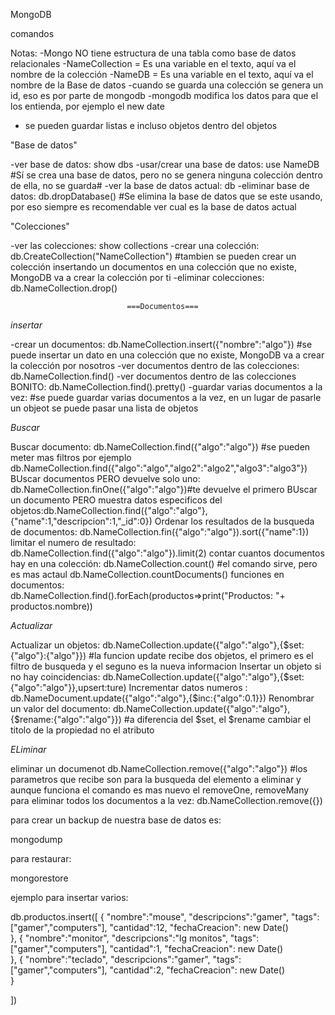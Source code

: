MongoDB

comandos

Notas:
-Mongo NO tiene estructura de una tabla como base de datos relacionales
-NameCollection = Es una variable en el texto, aquí va el nombre de la colección
-NameDB = Es una variable en el texto, aquí va el nombre de la Base de datos
-cuando se guarda una colección se genera un id, eso es por parte de mongodb
-mongodb modifica los datos para que el los entienda, por ejemplo el new date
- se pueden guardar listas e incluso objetos dentro del objetos

"Base de datos"

-ver base de datos: show dbs
-usar/crear una base de datos: use NameDB
#Sí se crea una base de datos, pero no se genera ninguna colección dentro de ella, no se guarda#
-ver la base de datos actual: db
-eliminar base de datos: db.dropDatabase()
#Se elimina la base de datos que se este usando, por eso siempre es recomendable ver cual es la base de datos actual


"Colecciones"

-ver las colecciones: show collections
-crear una colección: db.CreateCollection("NameCollection")
#tambien se pueden crear un colección insertando un documentos en una colección que no existe, MongoDB va a crear la colección por ti
-eliminar colecciones: db.NameCollection.drop()

                                

                              ===Documentos===


$insertar$

-crear un documentos: db.NameCollection.insert({"nombre":"algo"})
#se puede insertar un dato en una colección que no existe, MongoDB va a crear la colección por nosotros
-ver documentos dentro de las colecciones: db.NameCollection.find()
-ver documentos dentro de las colecciones BONITO: db.NameCollection.find().pretty()
-guardar varias documentos a la vez:
#se puede guardar varias documentos a la vez, en un lugar de pasarle un objeot se puede pasar una lista de objetos


$Buscar$

Buscar documento: db.NameCollection.find({"algo":"algo"})
#se pueden meter mas filtros por ejemplo db.NameCollection.find({"algo":"algo","algo2":"algo2","algo3":"algo3"})
BUscar documentos PERO devuelve solo uno: db.NameCollection.finOne({"algo":"algo"})#te devuelve el primero 
BUscar un documento PERO muestra datos especificos del objetos:db.NameCollection.find({"algo":"algo"},{"name":1,"descripcion":1,"_id":0})
Ordenar los resultados de la busqueda de documentos: db.NameCollection.fin({"algo":"algo"}).sort({"name":1})
limitar el numero de resultado: db.NameCollection.find({"algo":"algo"}).limit(2)
contar cuantos documentos hay en una colección: db.NameCollection.count()
#el comando sirve, pero es mas actaul db.NameCollection.countDocuments()
funciones en documentos: db.NameCollection.find().forEach(productos=>print("Productos: "+ productos.nombre))

$Actualizar$

Actualizar un objetos: db.NameCollection.update({"algo":"algo"},{$set:{"algo"}:{"algo"}})
#la funcion update recibe dos objetos, el primero es el filtro de busqueda y el seguno es la nueva informacion
Insertar un objeto si no hay coincidencias: db.NameCollection.update({"algo":"algo"},{$set:{"algo":"algo"}},upsert:ture)
Incrementar datos numeros : db.NameDocument.update({"algo":"algo"},{$inc:{"algo":0.1}})
Renombrar un valor del documento: db.NameCollection.update({"algo":"algo"},{$rename:{"algo":"algo"}}) 
#a diferencia del $set, el $rename cambiar el titolo de la propiedad no el atributo

$ELiminar$

eliminar un documenot db.NameCollection.remove({"algo":"algo"})
#los parametros que recibe son para la busqueda del elemento a eliminar y aunque funciona el comando es mas nuevo el removeOne, removeMany
para eliminar todos los documentos a la vez: db.NameCollection.remove({})

para crear un backup de nuestra base de datos es:

mongodump

para restaurar: 

mongorestore




ejemplo para insertar varios:

db.productos.insert([
    {
        "nombre":"mouse",
        "descripcions":"gamer",
        "tags":["gamer","computers"],
        "cantidad":12,
        "fechaCreacion": new Date()        
    },
    {
        "nombre":"monitor",
        "descripcions":"lg monitos",
        "tags":["gamer","computers"],
        "cantidad":1,
        "fechaCreacion": new Date()        
    },
    {
        "nombre":"teclado",
        "descripcions":"gamer",
        "tags":["gamer","computers"],
        "cantidad":2,
        "fechaCreacion": new Date()        
    }
    
])
